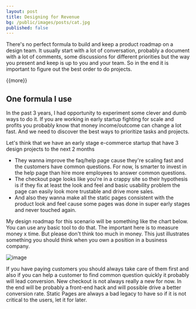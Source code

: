 ```yaml
---
layout: post
title: Designing for Revenue
bg: /public/images/posts/cat.jpg
published: false
---
```


There's no perfect formula to build and keep a product roadmap on a design team. It usually start with a lot of conversation, probably a document with a lot of comments, some discussions for different priorities but the way you present and keep is up to you and your team. So in the end it is important to figure out the best order to do projects.

{{more}}

## One formula I use

In the past 3 years, I had opportunity to experiment some clever and dumb ways to do it. If you are working in early startup fighting for scale and profits you probably know that money income/outcome can change a lot fast. And we need to discover the best ways to prioritize tasks and projects. 

Let's think that we have an early stage e-commerce startup that have 3 design projects to the next 2 months

* They wanna improve the faq/help page cause they're scaling fast and the customers have common questions. For now, Is smarter to invest in the help page than hire more employees to answer common questions.
* The checkout page looks like you're in a crappy site so their hypothesis is if they fix at least the look and feel and basic usability problem the page can easily look more trustable and drive more sales.
* And also they wanna make all the static pages consistent with the product look and feel cause some pages was done in super early stages and never touched again.

My design roadmap for this scenario will be something like the chart below. You can use any basic tool to do that. The important here is to measure money x time. But please don't think too much in money. This just illustrates something you should think when you own a position in a business company.

![image](https://s3.amazonaws.com/brunomarinho/blog/brunomarinho-graphic-designroadmap.jpg)

If you have paying customers you should always take care of them first and also if you can help a customer to find common question quickly it probably will lead conversion. New checkout is not always really a new for now. In the end will be probably a front-end hack and will possible drive a better conversion rate. Static Pages are always a bad legacy to have so if it is not critical to the users, let it for later.